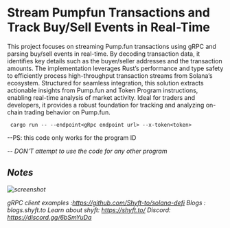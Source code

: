 # Stream Pumpfun Transactions and Track Buy/Sell Events in Real-Time  

This project focuses on streaming Pump.fun transactions using gRPC and parsing buy/sell events in real-time. By decoding transaction data, it identifies key details such as the buyer/seller addresses and the transaction amounts. The implementation leverages Rust’s performance and type safety to efficiently process high-throughput transaction streams from Solana’s ecosystem. Structured for seamless integration, this solution extracts actionable insights from Pump.fun and Token Program instructions, enabling real-time analysis of market activity. Ideal for traders and developers, it provides a robust foundation for tracking and analyzing on-chain trading behavior on Pump.fun.


```
 cargo run -- --endpoint<gRpc endpoint url> --x-token<token>
````
--PS: this code only works for the program ID <address>
-- DON'T attempt to use the code for any other program
## Notes

![screenshot](assets/usage-screenshot.png?raw=true "Screenshot")


gRPC client examples :https://github.com/Shyft-to/solana-defi
Blogs : blogs.shyft.to
Learn about shyft: https://shyft.to/
Discord: https://discord.gg/6bSmYuDa